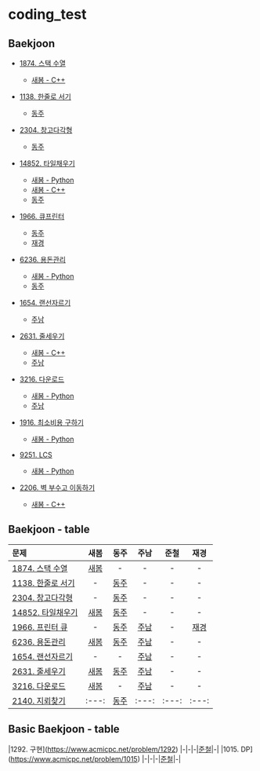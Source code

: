 # coding_test

## Baekjoon
* [1874. 스택 수열](https://www.acmicpc.net/problem/1874)
  * [새봄 - C++](spring/1874.cpp)

* [1138. 한줄로 서기](https://www.acmicpc.net/problem/1138)
  * [동주](Dongju/boj1138.cpp)
  
* [2304. 창고다각형](https://www.acmicpc.net/problem/2304)
  * [동주](Dongju/boj2304_창고다각형.cpp)
  
* [14852. 타일채우기](https://www.acmicpc.net/problem/14852)
  * [새봄 - Python](spring/14852.py)
  * [새봄 - C++](spring/14852.cpp)
  * [동주](Dongju/boj14852_타일채우기3.cpp)

* [1966. 큐프린터](https://www.acmicpc.net/problem/1966)
  * [동주](Dongju/boj1966_큐프린터.cpp)
  * [재경](Jaegyeong/boj1966.py)

* [6236. 용돈관리](https://www.acmicpc.net/problem/6236)
  * [새봄 - Python](spring/6236.py)
  * [동주](Dongju/boj6236_용돈관리.cpp)

* [1654. 랜선자르기](https://www.acmicpc.net/problem/1654)
  * [주남](JooNam/1654_split_cable.py)

* [2631. 줄세우기](https://www.acmicpc.net/problem/2631)
  * [새봄 - C++](spring/2631.cpp)
  * [주남](JooNam/2631_줄세우기.py)

* [3216. 다운로드](https://www.acmicpc.net/problem/3216)
  * [새봄 - Python](spring/3216.py)
  * [주남](JooNam/3216_다운로드.py)

* [1916. 최소비용 구하기](https://www.acmicpc.net/problem/1916)
  * [새봄 - Python](spring/1916.py)

* [9251. LCS](https://www.acmicpc.net/problem/9251)
  * [새봄 - Python](spring/9251.py)

* [2206. 벽 부수고 이동하기](https://www.acmicpc.net/problem/2206)
  * [새봄 - C++](spring/2206.cpp)


## Baekjoon - table
|문제|새봄|동주|주남|준철|재경|
|:------|:---:|:---:|:---:|:---:|:---:|
|[1874. 스택 수열](https://www.acmicpc.net/problem/1874)   |[새봄](spring/1874.cpp)|-|-|-|-|
|[1138. 한줄로 서기](https://www.acmicpc.net/problem/1138) |-|[동주](Dongju/boj1138.cpp)|-|-|-|
|[2304. 창고다각형](https://www.acmicpc.net/problem/2304)  |-|[동주](Dongju/boj2304_창고다각형.cpp)|-|-|-|
|[14852. 타일채우기](https://www.acmicpc.net/problem/14852)|[새봄](spring/14852.cpp)|[동주](Dongju/boj14852_타일채우기3.cpp)|-|-|-|
|[1966. 프린터 큐](https://www.acmicpc.net/problem/1966)   |-|[동주](Dongju/boj1966_큐프린터.cpp)|[주남](JooNam/1966_Queue.py)|-|[재경](Jaegyeong/boj1966.py)|
|[6236. 용돈관리](https://www.acmicpc.net/problem/6236) |[새봄](spring/6236.py)|[동주](Dongju/boj6236_용돈관리.cpp)|[주남](JooNam/6236_withdraw.py)|-|-|
|[1654. 랜선자르기](https://www.acmicpc.net/problem/1654) |-|-|[주남](JooNam/1654_split_cable.py)|-|-|
|[2631. 줄세우기](https://www.acmicpc.net/problem/2631) |[새봄](spring/2631.cpp)|[동주](Dongju/boj2631_줄세우기.cpp)|[주남](JooNam/2631_줄세우기.py)|-|-|-|
|[3216. 다운로드](https://www.acmicpc.net/problem/3216) |[새봄](spring/3216.py)|-|[주남](JooNam/3216_다운로드.py)|-|-|
|[2140. 지뢰찾기](https://www.acmicpc.net/problem/2140)|:---:|[동주](Dongju/boj2140_지뢰찾기.cpp)|:---:|:---:|:---:|


## Basic Baekjoon - table
|1292. 구현](https://www.acmicpc.net/problem/1292) |-|-|-|[준철](Jun/1292.py)|-|
|1015. DP](https://www.acmicpc.net/problem/1015) |-|-|-|[준철](Jun/1015.py)|-|
